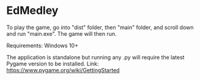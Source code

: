 # EdMedley

To play the game, go into "dist" folder, 
then "main" folder, and scroll down and
run "main.exe". The game will then run. 

Requirements: Windows 10+

The application is standalone but running
any .py will require the latest Pygame version
to be installed. 
Link: https://www.pygame.org/wiki/GettingStarted
